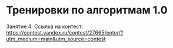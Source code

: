 # Тренировки по алгоритмам 1.0
Занятие 4. 
Ссылка на контест: https://contest.yandex.ru/contest/27665/enter/?utm_medium=main&utm_source=contest
